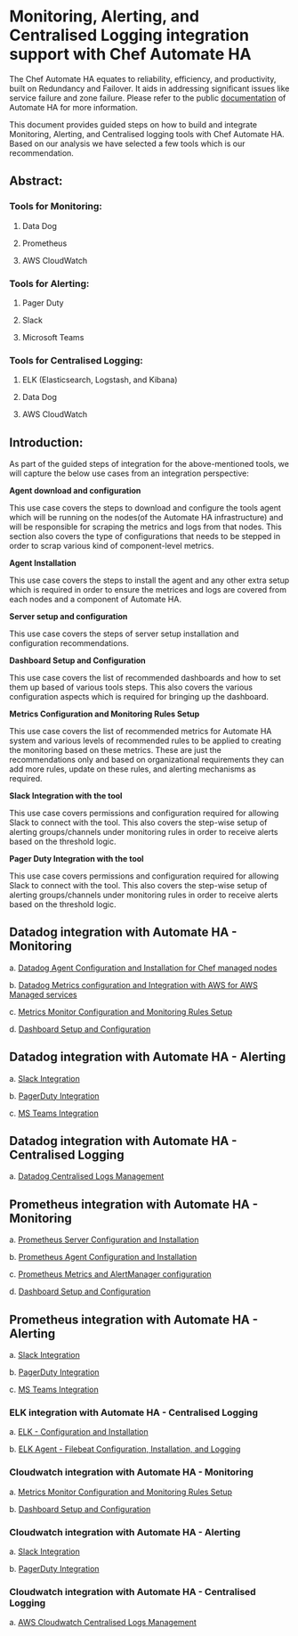 # Monitoring, Alerting, and Centralised Logging integration support with Chef Automate HA
The Chef Automate HA equates to reliability, efficiency, and productivity, built on Redundancy and Failover. It aids in addressing significant issues like service failure and zone failure. Please refer to the public [documentation](https://docs.chef.io/automate/ha/) of Automate HA for more information.

This document provides guided steps on how to build and integrate Monitoring, Alerting, and Centralised logging tools with Chef Automate HA. Based on our analysis we have selected a few tools which is our recommendation. 

## Abstract:

### Tools for Monitoring:
1. Data Dog

2. Prometheus 

3. AWS CloudWatch


### Tools for Alerting:
1. Pager Duty

2. Slack

3. Microsoft Teams


### Tools for Centralised Logging:
1. ELK (Elasticsearch, Logstash, and Kibana)

2. Data Dog 

3. AWS CloudWatch


## Introduction:

As part of the guided steps of integration for the above-mentioned tools, we will capture the below use cases from an integration perspective:

**Agent download and configuration**

This use case covers the steps to download and configure the tools agent which will be running on the nodes(of the Automate HA infrastructure) and will be responsible for scraping the metrics and logs from that nodes. This section also covers the type of configurations that needs to be stepped in order to scrap various kind of component-level metrics.

**Agent Installation**

This use case covers the steps to install the agent and any other extra setup which is required in order to ensure the metrices and logs are covered from each nodes and a component of Automate HA.

**Server setup and configuration**

This use case covers the steps of server setup installation and configuration recommendations. 

**Dashboard Setup and Configuration**

This use case covers the list of recommended dashboards and how to set them up based of various tools steps. This also covers the various configuration aspects which is required for bringing up the dashboard.

**Metrics Configuration and Monitoring Rules Setup**

This use case covers the list of recommended metrics for Automate HA system and various levels of recommended rules to be applied to creating the monitoring based on these metrics. These are just the recommendations only and based on organizational requirements they can add more rules, update on these rules, and alerting mechanisms as required.

**Slack Integration with the tool**

This use case covers permissions and configuration required for allowing Slack to connect with the tool. This also covers the step-wise setup of alerting groups/channels under monitoring rules in order to receive alerts based on the threshold logic.


**Pager Duty Integration with the tool**

This use case covers permissions and configuration required for allowing Slack to connect with the tool. This also covers the step-wise setup of alerting groups/channels under monitoring rules in order to receive alerts based on the threshold logic.


## Datadog integration with Automate HA - Monitoring

a. [Datadog Agent Configuration and Installation for Chef managed nodes](data-dog/DataDog-Installation_and_Configration.md)

b. [Datadog Metrics configuration and Integration with AWS for AWS Managed services](data-dog/DataDog-AWS_Integration.md)

c. [Metrics Monitor Configuration and Monitoring Rules Setup](data-dog/Monitor_configuration_and_alerting.md)

d. [Dashboard Setup and Configuration](data-dog/DataDog-Dashboard-Setup-and-Configuration.md)


## Datadog integration with Automate HA - Alerting

a. [Slack Integration](data-dog/Slack_Integration_and_notification.md)

b. [PagerDuty Integration](data-dog/PagerDuty_Integration_and_Notification.md)

c. [MS Teams Integration](data-dog/DataDog-MSTeams-Integration-Alerting.md)


## Datadog integration with Automate HA - Centralised Logging

a. [Datadog Centralised Logs Management](data-dog/DataDog-Centralise_Logs_Management.md)



## Prometheus integration with Automate HA - Monitoring

a. [Prometheus Server Configuration and Installation](prometheus/Prometheus-server-installation-and-configuration-setup.md) 

b. [Prometheus Agent Configuration and Installation](prometheus/Prometheus-agent-installation-configuration.md)

c. [Prometheus Metrics and AlertManager configuration](prometheus/Prometheus_Monitor_configuration_and_alerting.md)

d. [Dashboard Setup and Configuration](prometheus/Prometheus-Dashboard-Setup-and-Configuration.md)



## Prometheus integration with Automate HA - Alerting

a. [Slack Integration](prometheus/prometheus_slack_Integration_and_Notification.md)

b. [PagerDuty Integration](prometheus/prometheus_PagerDuty_Integration_and_Notification.md)

c. [MS Teams Integration](prometheus/prometheus_msteams_Integration_and_Notification.md)


### ELK integration with Automate HA - Centralised Logging

a. [ELK - Configuration and Installation](ELK/ELK-installation-and-configuration.md)

b. [ELK Agent - Filebeat Configuration, Installation, and Logging](ELK/filebeat-installation.md)


### Cloudwatch integration with Automate HA - Monitoring 

a. [Metrics Monitor Configuration and Monitoring Rules Setup](cloud-watch/AWS_CloudWatch_Metrics_Monitoring_Configration.md)

b. [Dashboard Setup and Configuration](https://github.com/chef/monitoring-integration-automate/blob/main/cloud-watch/AWS_CloudWatch_Dashboards.md)


### Cloudwatch integration with Automate HA - Alerting

a. [Slack Integration](https://github.com/chef/monitoring-integration-automate/blob/main/cloud-watch/AWS_CloudWatch_Slack_Integration.md)

b. [PagerDuty Integration](https://github.com/chef/monitoring-integration-automate/blob/main/cloud-watch/AWS_CloudWatch_PagerDuty_Integration_Alerting.md)


### Cloudwatch integration with Automate HA - Centralised Logging

a. [AWS Cloudwatch Centralised Logs Management](https://github.com/chef/monitoring-integration-automate/blob/main/cloud-watch/AWS_CloudWatch_Logging_Configration.md)










